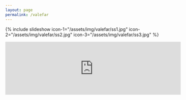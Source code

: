 ```yaml
---
layout: page
permalink: /valefar
---
```

{% include slideshow icon-1="/assets/img/valefar/ss1.jpg" icon-2="/assets/img/valefar/ss2.jpg" icon-3="/assets/img/valefar/ss3.jpg" %} 
<iframe frameborder="0" src="https://itch.io/embed/934968" width="552" height="167"><a href="https://emaleth.itch.io/valefar">Valefar by Emaleth</a></iframe>